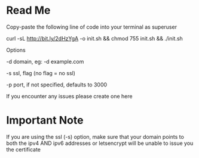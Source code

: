 # Read Me
Copy-paste the following line of code into your terminal as superuser

curl -sL http://bit.ly/2dHzYgA -o init.sh && chmod 755 init.sh && ./init.sh


Options

-d domain, eg: -d example.com

-s ssl, flag (no flag = no ssl)

-p port, if not specified, defaults to 3000


If you encounter any issues please create one here

# Important Note
If you are using the ssl (-s) option, make sure that your domain points to both the ipv4 AND ipv6 addresses or letsencrypt will be unable to issue you the certificate
